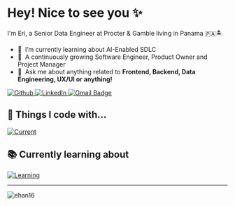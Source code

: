 # Hey! Nice to see you ✨

I'm Eri, a Senior Data Engineer at Procter & Gamble living in Panama 🇵🇦🏝️

- 🔭 &nbsp;I’m currently learning about AI-Enabled SDLC
- 🌱 &nbsp;A continuously growing Software Engineer, Product Owner and Project Manager
- 💬 &nbsp;Ask me about anything related to **Frontend, Backend, Data Engineering, UX/UI or anything!**

<div>
  <a href="https://github.com/ehan16" target="_blank">
    <img alt="Github" src="https://img.shields.io/badge/GitHub-%2312100E.svg?&style=for-the-badge&logo=Github&logoColor=white" />
  </a>
  <a href="https://www.linkedin.com/in/erika-han-chan/" target="_blank">
    <img alt="LinkedIn" src="https://img.shields.io/badge/linkedin-%230077B5.svg?&style=for-the-badge&logo=linkedin&logoColor=white" />
  </a> 
  <a href="mailto:hanerika16@gmail.com">
    <img src="https://img.shields.io/badge/-Gmail-c14438?style=for-the-badge&&logo=Gmail&logoColor=white&link=mailto:hanerika16@gmail.com" alt="Gmail Badge"/>
  </a>
</div>

## 👾 Things I code with...

[![Current](https://skillicons.dev/icons?i=go,py,ts,html,css,terraform,mongodb,postgres,nodejs,tailwind,gcp,kubernetes,docker,git,figma,graphql,nextjs,gatsby,nginx&perline=10)](https://skillicons.dev)

## 📚 Currently learning about

[![Learning](https://skillicons.dev/icons?i=go,gcp,vim&perline=10)](https://skillicons.dev)

---

<p align="left"> <img src="https://komarev.com/ghpvc/?username=ehan16&label=Profile%20views&color=0e75b6&style=flat" alt="ehan16" /> </p>
